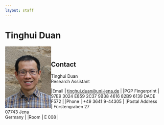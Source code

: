 ```yaml
---
layout: staff
---
```


# Tinghui Duan

<p>
  <img src="duan.jpg" align="left" height="200" width="150"/>
</p>

<br/>

## Contact
Tinghui Duan<br/>
Research Assistant

|Email | [tinghui.duan@uni-jena.de](mailto:tinghui.duan@uni-jena.de) |
|PGP Fingerprint | 97E9 3024 E859 2C37 9B38 4616 82B9 6139 DACE F572 |
|Phone | +49 3641 9-44305 |
|Postal Address | Fürstengraben 27<br/> 07743 Jena<br/> Germany |
|Room | E 008 |
